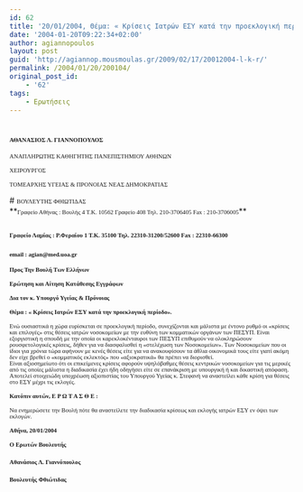 ```yaml
---
id: 62
title: '20/01/2004, Θέμα: « Kρίσεις Ιατρών ΕΣΥ κατά την προεκλογική περίοδο».'
date: '2004-01-20T09:22:34+02:00'
author: agiannopoulos
layout: post
guid: 'http://agiannop.mousmoulas.gr/2009/02/17/20012004-l-k-r/'
permalink: /2004/01/20/200104/
original_post_id:
    - '62'
tags:
    - Ερωτήσεις
---
```


# <span style="font-size:8pt;font-family:Tahoma;">ΑΘΑΝΑΣΙΟΣ Λ. ΓΙΑΝΝΟΠΟΥΛΟΣ</span>

<span style="font-size:8pt;font-family:Tahoma;">ΑΝΑΠΛΗΡΩΤΗΣ ΚΑΘΗΓΗΤΗΣ ΠΑΝΕΠΙΣΤΗΜΙΟΥ ΑΘΗΝΩΝ</span>

<span style="font-size:8pt;font-family:Tahoma;">ΧΕΙΡΟΥΡΓΟΣ</span>

<span style="font-size:8pt;font-family:Tahoma;">ΤΟΜΕΑΡΧΗΣ ΥΓΕΙΑΣ &amp; ΠΡΟΝΟΙΑΣ ΝΕΑΣ ΔΗΜΟΚΡΑΤΙΑΣ</span>

<div style="padding:0 0 1pt;border:medium medium 1pt none none solid -moz-use-text-color -moz-use-text-color windowtext;"># <span style="font-size:8pt;font-family:Tahoma;">ΒΟΥΛΕΥΤΗΣ ΦΘΙΩΤΙΔΑΣ</span>

</div>**<span style="font-size:8pt;font-family:Tahoma;">Γραφείο Αθήνας : Βουλής 4 Τ.Κ. 10562 Γραφείο 408 Τηλ. 210-3706405 Fax : 210-3706005</span>**

## <span style="font-size:8pt;font-family:Tahoma;">Γραφείο Λαμίας : Ρ.Φεραίου 1 Τ.Κ. 35100 Τηλ. 22310-31200/52600 </span><span style="font-size:8pt;font-family:Tahoma;">Fax</span><span style="font-size:8pt;font-family:Tahoma;"> : 22310-66300</span>

### <span style="font-size:8pt;font-family:Tahoma;">email</span><span style="font-size:8pt;font-family:Tahoma;"> : </span><span style="font-size:8pt;font-family:Tahoma;">agian</span><span style="font-size:8pt;font-family:Tahoma;">@</span><span style="font-size:8pt;font-family:Tahoma;">med</span><span style="font-size:8pt;font-family:Tahoma;">.</span><span style="font-size:8pt;font-family:Tahoma;">uoa</span><span style="font-size:8pt;font-family:Tahoma;">.</span><span style="font-size:8pt;font-family:Tahoma;">gr</span><span style="font-size:8pt;font-family:Tahoma;"></span>

**<span style="font-size:8pt;font-family:Tahoma;"> </span>**

**<span style="font-size:8pt;font-family:Tahoma;">Προς Την Βουλή Των Ελλήνων</span>**

**<span style="font-size:8pt;font-family:Tahoma;">Ερώτηση και Αίτηση Κατάθεσης Εγγράφων</span>**

**<span style="font-size:8pt;font-family:Tahoma;">Δια τον κ. Υπουργό Υγείας &amp; Πρόνοιας</span>**

**<span style="font-size:8pt;font-family:Tahoma;">Θέμα : « Kρίσεις Ιατρών ΕΣΥ κατά την προεκλογική περίοδο».</span>**

<span style="font-size:8pt;font-family:Tahoma;">Ενώ ουσιαστικά η χώρα ευρίσκεται σε προεκλογική περίοδο, συνεχίζονται και μάλιστα με έντονο ρυθμό οι «κρίσεις και επιλογές» στις θέσεις ιατρών νοσοκομείων με την ευθύνη των κομματικών οργάνων των ΠΕΣΥΠ. Είναι εξοργιστική η σπουδή με την οποία οι καρεκλοκένταυροι των ΠΕΣΥΠ επιθυμούν να ολοκληρώσουν ρουσφετολογικές κρίσεις, δήθεν για να διασφαλισθεί η «στελέχωση των Νοσοκομείων». Των Νοσοκομείων που οι ίδιοι για χρόνια τώρα αφήνουν με κενές θέσεις είτε για να ανακουφίσουν τα άθλια οικονομικά τους είτε γιατί ακόμη δεν είχε βρεθεί ο «κομματικός εκλεκτός» που «αξιοκρατικά» θα πρέπει να διορισθεί.  
 Είναι αξιοσημείωτο ότι οι επικείμενες κρίσεις αφορούν υψηλόβαθμες θέσεις κεντρικών νοσοκομείων για τις μερικές από τις οποίες μάλιστα η διαδικασία έχει ήδη οδηγήσει είτε σε επανάκριση με υπουργική ή και δικαστική απόφαση. Αποτελεί στοιχειώδη υποχρέωση αξιοπιστίας του Υπουργού Υγείας κ. Στεφανή να αναστείλει κάθε κρίση για θέσεις στο ΕΣΥ μέχρι τις εκλογές.</span>

**<span style="font-size:8pt;font-family:Tahoma;">Κατόπιν αυτών, Ε Ρ Ω Τ Α Σ Θ Ε :</span>**

<span style="font-size:8pt;font-family:Tahoma;">Να ενημερώσετε την Βουλή πότε θα αναστείλετε την διαδικασία κρίσεως και εκλογής ιατρών ΕΣΥ εν όψει των εκλογών. </span>

**<span style="font-size:8pt;font-family:Tahoma;"> </span>**

**<span style="font-size:8pt;font-family:Tahoma;">A</span><span style="font-size:8pt;font-family:Tahoma;">θήνα, </span><span style="font-size:8pt;font-family:Tahoma;">20/01/2004</span><span style="font-size:8pt;font-family:Tahoma;"></span>**

**<span style="font-size:8pt;font-family:Tahoma;">Ο Ερωτών Βουλευτής</span>**

#### <span style="font-size:8pt;font-family:Tahoma;">Αθανάσιος Λ. Γιαννόπουλος</span>**<span style="font-size:8pt;font-family:Tahoma;"></span>**

#### **<span style="font-size:8pt;font-family:Tahoma;">Βουλευτής Φθιώτιδας</span>**